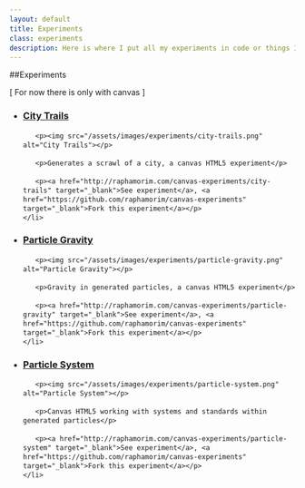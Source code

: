 ```yaml
---
layout: default
title: Experiments
class: experiments
description: Here is where I put all my experiments in code or things I really think cool :).
---
```


##Experiments

[ For now there is only with canvas ]

<ul id="exp">
    <li>
       <h3>
       		<a href="http://raphamorim.com/canvas-experiments/city-trails">City Trails</a>
       </h3>

       <p><img src="/assets/images/experiments/city-trails.png" alt="City Trails"></p>

       <p>Generates a scrawl of a city, a canvas HTML5 experiment</p>

       <p><a href="http://raphamorim.com/canvas-experiments/city-trails" target="_blank">See experiment</a>, <a href="https://github.com/raphamorim/canvas-experiments" target="_blank">Fork this experiment</a></p>
    </li>
</ul>

<ul id="exp">
    <li>
       <h3>
       		<a href="http://raphamorim.com/canvas-experiments/particle-gravity">Particle Gravity</a>
       </h3>

	   <p><img src="/assets/images/experiments/particle-gravity.png" alt="Particle Gravity"></p>

       <p>Gravity in generated particles, a canvas HTML5 experiment</p>

       <p><a href="http://raphamorim.com/canvas-experiments/particle-gravity" target="_blank">See experiment</a>, <a href="https://github.com/raphamorim/canvas-experiments" target="_blank">Fork this experiment</a></p>
    </li>
</ul>

<ul id="exp">
    <li>
       <h3>
       		<a href="http://raphamorim.com/canvas-experiments/particle-system">Particle System</a>
       </h3>

	   <p><img src="/assets/images/experiments/particle-system.png" alt="Particle System"></p>

       <p>Canvas HTML5 working with systems and standards within generated particles</p>

       <p><a href="http://raphamorim.com/canvas-experiments/particle-system" target="_blank">See experiment</a>, <a href="https://github.com/raphamorim/canvas-experiments" target="_blank">Fork this experiment</a></p>
    </li>
</ul>

<br><br>
